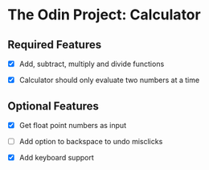# The Odin Project: Calculator

## Required Features
- [x] Add, subtract, multiply and divide functions

- [x] Calculator should only evaluate two numbers at a time

## Optional Features
- [x] Get float point numbers as input

- [ ] Add option to backspace to undo misclicks
- [x] Add keyboard support